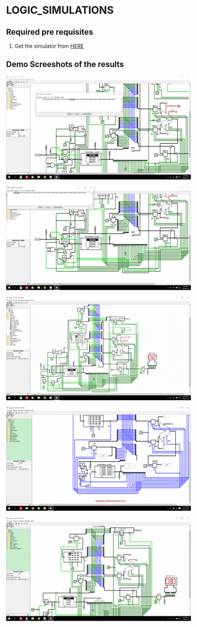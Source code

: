 # LOGIC_SIMULATIONS

## Required pre requisites 

1. Get the simulator from [HERE](https://sourceforge.net/projects/circuit/) 

## Demo Screeshots of the results
![](https://github.com/yasirfaizahmed/LOGIC_SIMULATIONS/blob/master/Screenshot%20(193).png)

![](https://github.com/yasirfaizahmed/LOGIC_SIMULATIONS/blob/master/Screenshot%20(192).png)

![](https://github.com/yasirfaizahmed/LOGIC_SIMULATIONS/blob/master/Screenshot%20(195).png)

![](https://github.com/yasirfaizahmed/LOGIC_SIMULATIONS/blob/master/Screenshot%20(186).png)

![](https://github.com/yasirfaizahmed/LOGIC_SIMULATIONS/blob/master/Screenshot%20(188).png)

